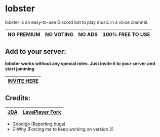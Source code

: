 # lobster

lobster is an easy-to-use Discord bot to play music in a voice channel.

| NO PREMIUM | NO VOTING | NO ADS | 100% FREE TO USE |
|------------|-----------|--------|------------------|

## Add to your server:

**lobster works without any special roles. Just invite it to your server and start jamming.**

| [INVITE HERE](https://discord.com/api/oauth2/authorize?client_id=891760327522394183&permissions=2150647808&scope=bot%20applications.commands) |
|:---------------------------------------------------------------------------------------------------------------------------------------------:|

## Credits:

| [JDA](https://github.com/DV8FromTheWorld/JDA) | [LavaPlayer Fork](https://github.com/walkyst/lavaplayer-fork) |
|:---------------------------------------------:|:-------------------------------------------------------------:|

- Goodigo (Reporting bugs)
- E-Why (Forcing me to keep working on version 2)
